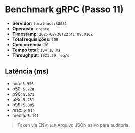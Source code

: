 # Benchmark gRPC (Passo 11)
- **Servidor**: `localhost:50051`
- **Operação**: `create`
- **Timestamp**: `2025-08-30T22:41:08.010Z`
- **Total requisições**: `200`
- **Concorrência**: `10`
- **Tempo total**: `104.10 ms`
- **Throughput**: `1921.29 req/s`
## Latência (ms)
- min: `3.956`
- p50: `5.278`
- p90: `5.671`
- p95: `5.751`
- p99: `5.805`
- max: `5.814`
- média: `5.191`

> Token via ENV: `SIM`
> Arquivo JSON salvo para auditoria.